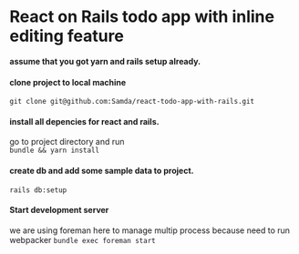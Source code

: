 # React on Rails todo app with inline editing feature 

**assume that you got yarn and rails setup already.**

#### clone project to local machine  
`git clone git@github.com:Samda/react-todo-app-with-rails.git`

#### install all depencies for react and rails.
go to project directory and run  
`bundle && yarn install`

#### create db and add some sample data to project.  
`rails db:setup`

#### Start development server 
we are using foreman here to manage multip process because need to run webpacker
`bundle exec foreman start`
